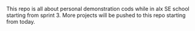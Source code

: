 This repo is all about personal demonstration cods while in alx SE school starting from sprint 3.
More projects will be pushed to this repo starting from today.
